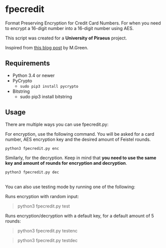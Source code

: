 # fpecredit
Format Preserving Encryption for Credit Card Numbers. For when you need to encrypt a 16-digit number into a 16-digit number using AES.

This script was created for a **University of Piraeus** project.

Inspired from [this blog post](https://blog.cryptographyengineering.com/2011/11/10/format-preserving-encryption-or-how-to/) by M.Green.

## Requirements

 - Python 3.4 or newer
 - PyCrypto
	 - `sudo pip3 install pycrypto`
 -	Bitstring
	 -	sudo pip3 install bitstring

## Usage
There are multiple ways you can use fpecredit.py:

For encryption, use the following command. You will be asked for a card number, AES encryption key and the desired amount of Feistel rounds. 

    python3 fpecredit.py enc
 
Similarly, for the decryption. Keep in mind that **you need to use the same key and amount of rounds for encryption and decryption**.
 

    python3 fpecredit.py dec

<br>
You can also use testing mode by running one of the following:

Runs encryption with random input:

> python3 fpecredit.py test

Runs encryption/decryption with a default key, for a default amount of 5 rounds:

> python3 fpecredit.py testenc

> python3 fpecredit.py testdec
